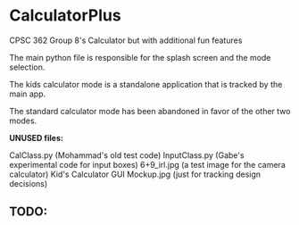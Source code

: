 # CalculatorPlus
CPSC 362 Group 8's Calculator but with additional fun features

The main python file is responsible for the splash screen and the mode selection.

The kids calculator mode is a standalone application that is tracked by the main app.

The standard calculator mode has been abandoned in favor of the other two modes.


**UNUSED files:**

CalClass.py (Mohammad's old test code)
InputClass.py (Gabe's experimental code for input boxes)
6+9_irl.jpg (a test image for the camera calculator)
Kid's Calculator GUI Mockup.jpg (just for tracking design decisions)

TODO:
- 